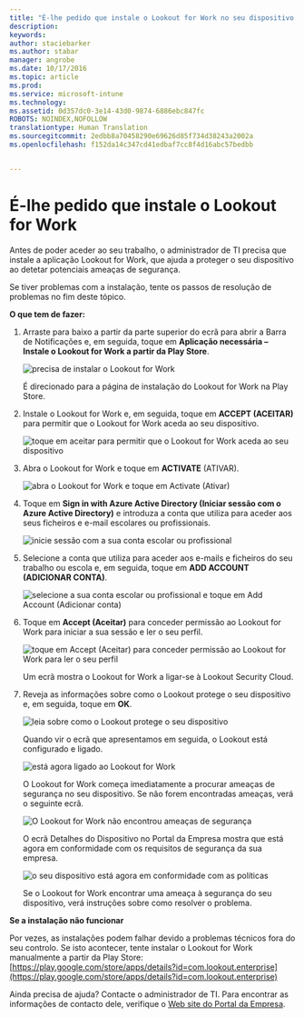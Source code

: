 ```yaml
---
title: "É-lhe pedido que instale o Lookout for Work no seu dispositivo Android | Microsoft Intune"
description: 
keywords: 
author: staciebarker
ms.author: stabar
manager: angrobe
ms.date: 10/17/2016
ms.topic: article
ms.prod: 
ms.service: microsoft-intune
ms.technology: 
ms.assetid: 0d357dc0-3e14-43d0-9874-6886ebc847fc
ROBOTS: NOINDEX,NOFOLLOW
translationtype: Human Translation
ms.sourcegitcommit: 2edbb8a70458290e69626d85f734d38243a2002a
ms.openlocfilehash: f152da14c347cd41edbaf7cc8f4d16abc57bedbb


---
```


# É-lhe pedido que instale o Lookout for Work

Antes de poder aceder ao seu trabalho, o administrador de TI precisa que instale a aplicação Lookout for Work, que ajuda a proteger o seu dispositivo ao detetar potenciais ameaças de segurança.

Se tiver problemas com a instalação, tente os passos de resolução de problemas no fim deste tópico.


**O que tem de fazer:**

1.  Arraste para baixo a partir da parte superior do ecrã para abrir a Barra de Notificações e, em seguida, toque em **Aplicação necessária – Instale o Lookout for Work a partir da Play Store**.

    ![precisa de instalar o Lookout for Work](./media/lookout-required-app-install-android.png)

    É direcionado para a página de instalação do Lookout for Work na Play Store.

2.  Instale o Lookout for Work e, em seguida, toque em **ACCEPT (ACEITAR)** para permitir que o Lookout for Work aceda ao seu dispositivo.

    ![toque em aceitar para permitir que o Lookout for Work aceda ao seu dispositivo](./media/lookout-accept-store-permissions-android.png)

3. Abra o Lookout for Work e toque em **ACTIVATE** (ATIVAR).

    ![abra o Lookout for Work e toque em Activate (Ativar)](./media/lookout-activate-button-android.png)

4. Toque em **Sign in with Azure Active Directory (Iniciar sessão com o Azure Active Directory)** e introduza a conta que utiliza para aceder aos seus ficheiros e e-mail escolares ou profissionais.

    ![inicie sessão com a sua conta escolar ou profissional](./media/lookout-sign-in-azure-android.png)

5. Selecione a conta que utiliza para aceder aos e-mails e ficheiros do seu trabalho ou escola e, em seguida, toque em **ADD ACCOUNT (ADICIONAR CONTA)**.

    ![selecione a sua conta escolar ou profissional e toque em Add Account (Adicionar conta)](./media/lookout-pick-account-android.png)

6. Toque em **Accept (Aceitar)** para conceder permissão ao Lookout for Work para iniciar a sua sessão e ler o seu perfil.

    ![toque em Accept (Aceitar) para conceder permissão ao Lookout for Work para ler o seu perfil](./media/lookout-needs-permission-to-view-profile-android.png)

    Um ecrã mostra o Lookout for Work a ligar-se à Lookout Security Cloud.

7. Reveja as informações sobre como o Lookout protege o seu dispositivo e, em seguida, toque em **OK**.

    ![leia sobre como o Lookout protege o seu dispositivo](./media/lookout-how-it-protects-your-device-android.png)

    Quando vir o ecrã que apresentamos em seguida, o Lookout está configurado e ligado.

    ![está agora ligado ao Lookout for Work](./media/lookout-you-are-now-connected-android.png)

    O Lookout for Work começa imediatamente a procurar ameaças de segurança no seu dispositivo. Se não forem encontradas ameaças, verá o seguinte ecrã.

    ![O Lookout for Work não encontrou ameaças de segurança](./media/lookout-scan-no-threats-found-android.png)

    O ecrã Detalhes do Dispositivo no Portal da Empresa mostra que está agora em conformidade com os requisitos de segurança da sua empresa.

    ![o seu dispositivo está agora em conformidade com as políticas](./media/lookout-device-now-compliant-android.png)

    Se o Lookout for Work encontrar uma ameaça à segurança do seu dispositivo, verá instruções sobre como resolver o problema.

**Se a instalação não funcionar**

Por vezes, as instalações podem falhar devido a problemas técnicos fora do seu controlo. Se isto acontecer, tente instalar o Lookout for Work manualmente a partir da Play Store: [https://play.google.com/store/apps/details?id=com.lookout.enterprise](https://play.google.com/store/apps/details?id=com.lookout.enterprise) 

Ainda precisa de ajuda? Contacte o administrador de TI. Para encontrar as informações de contacto dele, verifique o [Web site do Portal da Empresa](http://portal.manage.microsoft.com).



<!--HONumber=Oct16_HO3-->


